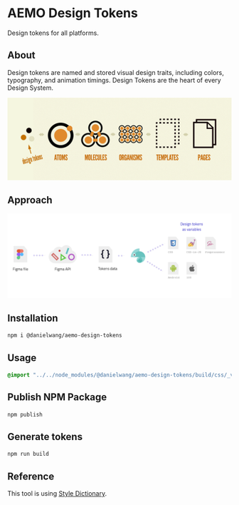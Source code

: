 # AEMO Design Tokens
Design tokens for all platforms.


## About
Design tokens are named and stored visual design traits, including colors, typography, and animation timings. Design Tokens are the heart of every Design System.

![atomic design](./assets/token1.png)

## Approach
![atomic design](./assets/token2.png)

## Installation
```bash
npm i @danielwang/aemo-design-tokens
```
## Usage
```css
@import "../../node_modules/@danielwang/aemo-design-tokens/build/css/_variables.css"; 
```

## Publish NPM Package
```bash
npm publish
```


## Generate tokens

```bash
npm run build
```

## Reference

This tool is using [Style Dictionary](https://amzn.github.io/style-dictionary/#/).
